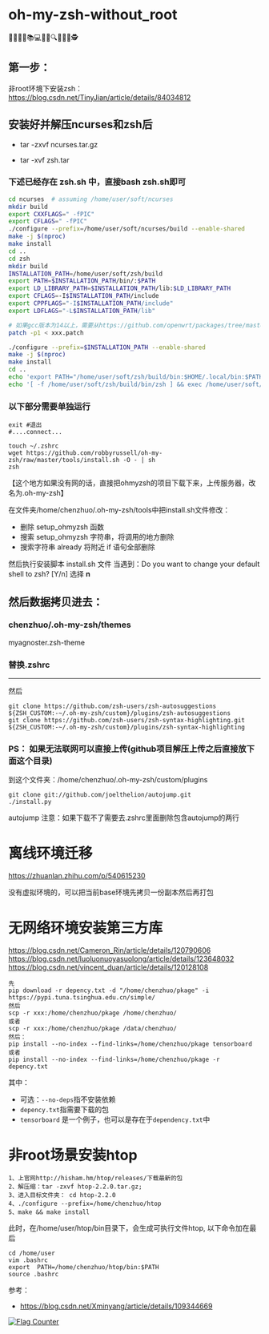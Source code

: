 # oh-my-zsh-without_root
🤝💡🚀🔬📚💻🌐💬🔍🎯🔄🧪🕵️

## 第一步：
非root环境下安装zsh：https://blog.csdn.net/TinyJian/article/details/84034812


## 安装好并解压ncurses和zsh后

- tar -zxvf ncurses.tar.gz

- tar -xvf zsh.tar

### 下述已经存在 zsh.sh 中，直接bash zsh.sh即可
```sh
cd ncurses  # assuming /home/user/soft/ncurses
mkdir build
export CXXFLAGS=" -fPIC"
export CFLAGS=" -fPIC"
./configure --prefix=/home/user/soft/ncurses/build --enable-shared
make -j $(nproc)
make install
cd ..
cd zsh
mkdir build
INSTALLATION_PATH=/home/user/soft/zsh/build
export PATH=$INSTALLATION_PATH/bin/:$PATH
export LD_LIBRARY_PATH=$INSTALLATION_PATH/lib:$LD_LIBRARY_PATH
export CFLAGS=-I$INSTALLATION_PATH/include
export CPPFLAGS="-I$INSTALLATION_PATH/include"
export LDFLAGS="-L$INSTALLATION_PATH/lib"

# 如果gcc版本为14以上，需要从https://github.com/openwrt/packages/tree/master/utils/zsh/patches 下载全部patch，置于当前路径下，并按照序号逐个patch
patch -p1 < xxx.patch

./configure --prefix=$INSTALLATION_PATH --enable-shared
make -j $(nproc)
make install
cd ..
echo 'export PATH="/home/user/soft/zsh/build/bin:$HOME/.local/bin:$PATH"' >> ~/.profile
echo '[ -f /home/user/soft/zsh/build/bin/zsh ] && exec /home/user/soft/zsh/build/bin/zsh -l' >> ~/.profile
```

### 以下部分需要单独运行
```
exit #退出
#....connect...

touch ~/.zshrc
wget https://github.com/robbyrussell/oh-my-zsh/raw/master/tools/install.sh -O - | sh
zsh
```
【这个地方如果没有网的话，直接把ohmyzsh的项目下载下来，上传服务器，改名为.oh-my-zsh】

在文件夹/home/chenzhuo/.oh-my-zsh/tools中把install.sh文件修改：
- 删除 setup_ohmyzsh 函数
- 搜索 setup_ohmyzsh 字符串，将调用的地方删除
- 搜索字符串 already 将附近 if 语句全部删除

然后执行安装脚本 install.sh 文件
当遇到：Do you want to change your default shell to zsh? [Y/n] 选择 **n** 


## 然后数据拷贝进去：
### chenzhuo/.oh-my-zsh/themes
myagnoster.zsh-theme 

### 替换.zshrc

----
然后
```
git clone https://github.com/zsh-users/zsh-autosuggestions ${ZSH_CUSTOM:-~/.oh-my-zsh/custom}/plugins/zsh-autosuggestions
git clone https://github.com/zsh-users/zsh-syntax-highlighting.git ${ZSH_CUSTOM:-~/.oh-my-zsh/custom}/plugins/zsh-syntax-highlighting
```
### PS： 如果无法联网可以直接上传(github项目解压上传之后直接放下面这个目录)
到这个文件夹：/home/chenzhuo/.oh-my-zsh/custom/plugins

```
git clone git://github.com/joelthelion/autojump.git
./install.py
```
autojump 注意：如果下载不了需要去.zshrc里面删除包含autojump的两行

# 离线环境迁移
https://zhuanlan.zhihu.com/p/540615230

没有虚拟环境的，可以把当前base环境先拷贝一份副本然后再打包

# 无网络环境安装第三方库
https://blog.csdn.net/Cameron_Rin/article/details/120790606
https://blog.csdn.net/luoluonuoyasuolong/article/details/123648032
https://blog.csdn.net/vincent_duan/article/details/120128108
```
先
pip download -r depency.txt -d "/home/chenzhuo/pkage" -i https://pypi.tuna.tsinghua.edu.cn/simple/
然后
scp -r xxx:/home/chenzhuo/pkage /home/chenzhuo/
或者
scp -r xxx:/home/chenzhuo/pkage /data/chenzhuo/
然后：
pip install --no-index --find-links=/home/chenzhuo/pkage tensorboard
或者
pip install --no-index --find-links=/home/chenzhuo/pkage -r depency.txt
```
其中：
- 可选：```--no-deps```指不安装依赖
- ```depency.txt```指需要下载的包
- ```tensorboard``` 是一个例子，也可以是存在于```dependency.txt```中

# 非root场景安装htop
```
1、上官网http://hisham.hm/htop/releases/下载最新的包
2、解压缩：tar -zxvf htop-2.2.0.tar.gz;
3、进入目标文件夹： cd htop-2.2.0
4、./configure --prefix=/home/chenzhuo/htop
5、make && make install
```
此时，在/home/user/htop/bin目录下，会生成可执行文件htop, 以下命令加在最后

```
cd /home/user
vim .bashrc
export  PATH=/home/chenzhuo/htop/bin:$PATH
source .bashrc
```
参考：
- https://blog.csdn.net/Xminyang/article/details/109344669

<a href="https://info.flagcounter.com/JO7r"><img src="https://s11.flagcounter.com/map/JO7r/size_l/txt_000000/border_CCCCCC/pageviews_0/viewers_0/flags_0/" alt="Flag Counter" border="0"></a>
